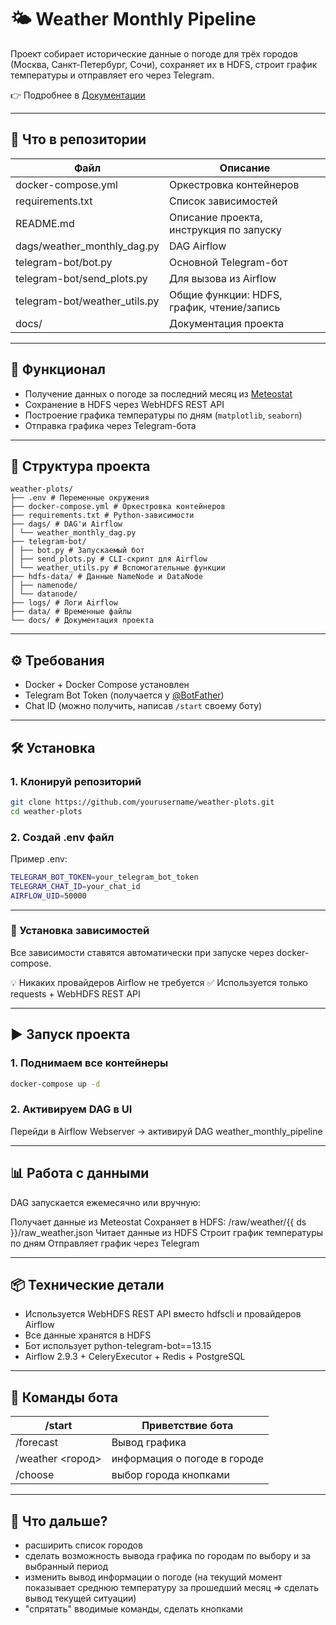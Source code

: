 # 🌤️ Weather Monthly Pipeline

Проект собирает исторические данные о погоде для трёх городов (Москва, Санкт-Петербург, Сочи), сохраняет их в HDFS, строит график температуры и отправляет его через Telegram.

👉 Подробнее в [Документации](docs/index.md)

---

## 📁 Что в репозитории

| Файл | Описание |
| --- | --- |
| docker-compose.yml | Оркестровка контейнеров |
| requirements.txt | Список зависимостей |
| README.md | Описание проекта, инструкция по запуску |
| dags/weather_monthly_dag.py | DAG Airflow |
| telegram-bot/bot.py | Основной Telegram-бот |
| telegram-bot/send_plots.py | Для вызова из Airflow |
| telegram-bot/weather_utils.py | Общие функции: HDFS, график, чтение/запись |
| docs/ | Документация проекта |

---

## 🧩 Функционал

- Получение данных о погоде за последний месяц из [Meteostat](https://dev.meteostat.net/) 
- Сохранение в HDFS через WebHDFS REST API
- Построение графика температуры по дням (`matplotlib`, `seaborn`)
- Отправка графика через Telegram-бота

---

## 📁 Структура проекта
```
weather-plots/
├── .env # Переменные окружения
├── docker-compose.yml # Оркестровка контейнеров
├── requirements.txt # Python-зависимости
├── dags/ # DAG'и Airflow
│ └── weather_monthly_dag.py
├── telegram-bot/
│ ├── bot.py # Запускаемый бот
│ ├── send_plots.py # CLI-скрипт для Airflow
│ └── weather_utils.py # Вспомогательные функции
├── hdfs-data/ # Данные NameNode и DataNode
│ ├── namenode/
│ └── datanode/
├── logs/ # Логи Airflow
├── data/ # Временные файлы
└── docs/ # Документация проекта
```


---

## ⚙️ Требования

- Docker + Docker Compose установлен
- Telegram Bot Token (получается у [@BotFather](https://t.me/BotFather)) 
- Chat ID (можно получить, написав `/start` своему боту)

---

## 🛠 Установка

### 1. Клонируй репозиторий

```bash
git clone https://github.com/yourusername/weather-plots.git 
cd weather-plots
```

### 2. Создай .env файл

Пример .env:
```bash
TELEGRAM_BOT_TOKEN=your_telegram_bot_token
TELEGRAM_CHAT_ID=your_chat_id
AIRFLOW_UID=50000
```

---

### 🔧 Установка зависимостей

Все зависимости ставятся автоматически при запуске через docker-compose.

💡 Никаких провайдеров Airflow не требуется
✅ Используется только requests + WebHDFS REST API 

---

## ▶️ Запуск проекта

### 1. Поднимаем все контейнеры

```bash
docker-compose up -d
```

### 2. Активируем DAG в UI

Перейди в Airflow Webserver → активируй DAG weather_monthly_pipeline

---

## 📊 Работа с данными

DAG запускается ежемесячно или вручную:

Получает данные из Meteostat
Сохраняет в HDFS: /raw/weather/{{ ds }}/raw_weather.json
Читает данные из HDFS
Строит график температуры по дням
Отправляет график через Telegram

---

## 📦 Технические детали

- Используется WebHDFS REST API вместо hdfscli и провайдеров Airflow
- Все данные хранятся в HDFS
- Бот использует python-telegram-bot==13.15
- Airflow 2.9.3 + CeleryExecutor + Redis + PostgreSQL

---

## 📣 Команды бота


 /start | Приветствие бота 
 --- | --- 
 /forecast | Вывод графика 
 /weather <город> | информация о погоде в городе 
 /choose | выбор города кнопками 

---

## 🚀 Что дальше?

- расширить список городов
- сделать возможность вывода графика по городам по выбору и за выбранный период
- изменить вывод информации о погоде (на текущий момент показывает среднюю температуру за прошедший месяц => сделать вывод текущей ситуации)
- "спрятать" вводимые команды, сделать кнопками